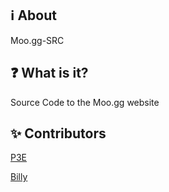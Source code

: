 ## ℹ️ About
Moo.gg-SRC
## ❓ What is it?
Source Code to the Moo.gg website

## ✨ Contributors
[P3E](https://github.com/p3e)

[Billy](https://bybilly.uk)
